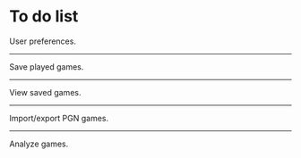 # To do list

User preferences.

---

Save played games.

---

View saved games.

---

Import/export PGN games.

---

Analyze games.

